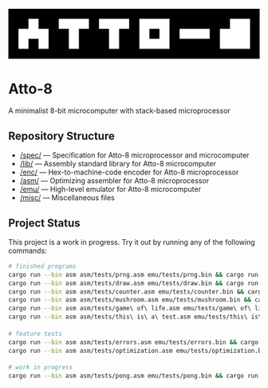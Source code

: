 ![Atto-8 Banner](misc/banner.png)

# Atto-8

A minimalist 8-bit microcomputer with stack-based microprocessor

## Repository Structure

- [/spec/](./spec/) &mdash; Specification for Atto-8 microprocessor and microcomputer
- [/lib/](./lib/) &mdash; Assembly standard library for Atto-8 microcomputer
- [/enc/](./enc/) &mdash; Hex-to-machine-code encoder for Atto-8 microprocessor
- [/asm/](./asm/) &mdash; Optimizing assembler for Atto-8 microprocessor
- [/emu/](./emu/) &mdash; High-level emulator for Atto-8 microcomputer
- [/misc/](./misc/) &mdash; Miscellaneous files

## Project Status

This project is a work in progress. Try it out by running any of the following commands:

```bash
# finished programs
cargo run --bin asm asm/tests/prng.asm emu/tests/prng.bin && cargo run --bin emu emu/tests/prng.bin
cargo run --bin asm asm/tests/draw.asm emu/tests/draw.bin && cargo run --bin emu emu/tests/draw.bin
cargo run --bin asm asm/tests/counter.asm emu/tests/counter.bin && cargo run --bin emu emu/tests/counter.bin
cargo run --bin asm asm/tests/mushroom.asm emu/tests/mushroom.bin && cargo run --bin emu emu/tests/mushroom.bin
cargo run --bin asm asm/tests/game\ of\ life.asm emu/tests/game\ of\ life.bin && cargo run --bin emu emu/tests/game\ of\ life.bin
cargo run --bin asm asm/tests/this\ is\ a\ test.asm emu/tests/this\ is\ a\ test.bin && cargo run --bin emu emu/tests/this\ is\ a\ test.bin

# feature tests
cargo run --bin asm asm/tests/errors.asm emu/tests/errors.bin && cargo run --bin emu emu/errors.bin
cargo run --bin asm asm/tests/optimization.asm emu/tests/optimization.bin && cargo run --bin emu emu/tests/optimization.bin

# work in progress
cargo run --bin asm asm/tests/pong.asm emu/tests/pong.bin && cargo run --bin emu emu/tests/pong.bin
```
